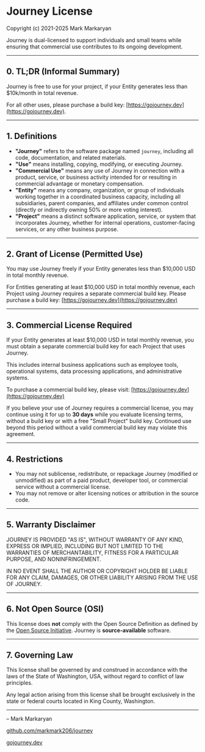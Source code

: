 # Journey License

Copyright (c) 2021-2025 Mark Markaryan

Journey is dual-licensed to support individuals and small teams while ensuring that commercial use contributes to its ongoing development.

---

## 0. TL;DR (Informal Summary)

Journey is free to use for your project, if your Entity generates less than $10k/month in total revenue.

For all other uses, please purchase a build key: [https://gojourney.dev](https://gojourney.dev).

---

## 1. Definitions

- **"Journey"** refers to the software package named `journey`, including all code, documentation, and related materials.
- **"Use"** means installing, copying, modifying, or executing Journey.
- **"Commercial Use"** means any use of Journey in connection with a product, service, or business activity intended for or resulting in commercial advantage or monetary compensation.
- **"Entity"** means any company, organization, or group of individuals working together in a coordinated business capacity, including all subsidiaries, parent companies, and affiliates under common control (directly or indirectly owning 50% or more voting interest).
- **"Project"** means a distinct software application, service, or system that incorporates Journey, whether for internal operations, customer-facing services, or any other business purpose.

---

## 2. Grant of License (Permitted Use)

You may use Journey freely if your Entity generates less than $10,000 USD in total monthly revenue.

For Entities generating at least $10,000 USD in total monthly revenue, each Project using Journey requires a separate commercial build key. Please purchase a build key: [https://gojourney.dev](https://gojourney.dev)

---

## 3. Commercial License Required

If your Entity generates at least $10,000 USD in total monthly revenue, you must obtain a separate commercial build key for each Project that uses Journey.

This includes internal business applications such as employee tools, operational systems, data processing applications, and administrative systems.

To purchase a commercial build key, please visit: [https://gojourney.dev](https://gojourney.dev)

If you believe your use of Journey requires a commercial license, you may continue using it for up to **30 days** while you evaluate licensing terms, without a build key or with a free "Small Project" build key. Continued use beyond this period without a valid commercial build key may violate this agreement.

---

## 4. Restrictions

- You may not sublicense, redistribute, or repackage Journey (modified or unmodified) as part of a paid product, developer tool, or commercial service without a commercial license.
- You may not remove or alter licensing notices or attribution in the source code.

---

## 5. Warranty Disclaimer

JOURNEY IS PROVIDED "AS IS", WITHOUT WARRANTY OF ANY KIND, EXPRESS OR IMPLIED, INCLUDING BUT NOT LIMITED TO THE WARRANTIES OF MERCHANTABILITY, FITNESS FOR A PARTICULAR PURPOSE, AND NONINFRINGEMENT.

IN NO EVENT SHALL THE AUTHOR OR COPYRIGHT HOLDER BE LIABLE FOR ANY CLAIM, DAMAGES, OR OTHER LIABILITY ARISING FROM THE USE OF JOURNEY.

---

## 6. Not Open Source (OSI)

This license does **not** comply with the Open Source Definition as defined by the [Open Source Initiative](https://opensource.org/osd). Journey is **source-available** software.

---

## 7. Governing Law

This license shall be governed by and construed in accordance with the laws of the State of Washington, USA, without regard to conflict of law principles.

Any legal action arising from this license shall be brought exclusively in the state or federal courts located in King County, Washington.


---

– Mark Markaryan

[github.com/markmark206/journey](https://github.com/markmark206/journey)

[gojourney.dev](https://gojourney.dev)
